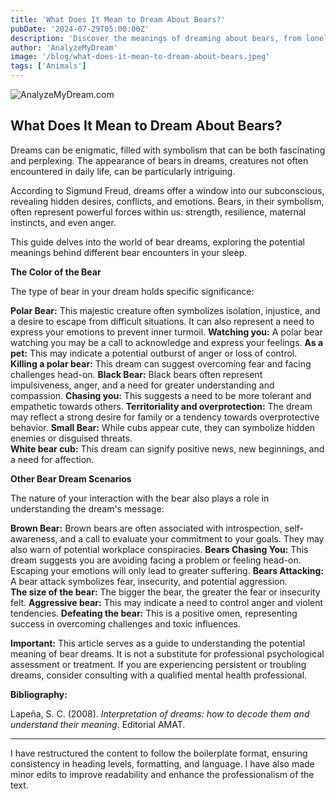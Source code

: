 ```yaml
---
title: 'What Does It Mean to Dream About Bears?'
pubDate: '2024-07-29T05:00:00Z'
description: 'Discover the meanings of dreaming about bears, from loneliness and anger to perseverance and success.'
author: 'AnalyzeMyDream'
image: '/blog/what-does-it-mean-to-dream-about-bears.jpeg'
tags: ['Animals']
---
```


![AnalyzeMyDream.com](/blog/what-does-it-mean-to-dream-about-bears.jpeg)

## What Does It Mean to Dream About Bears?

Dreams can be enigmatic, filled with symbolism that can be both fascinating and perplexing. The appearance of bears in dreams, creatures not often encountered in daily life, can be particularly intriguing. 

According to Sigmund Freud, dreams offer a window into our subconscious, revealing hidden desires, conflicts, and emotions. Bears, in their symbolism, often represent powerful forces within us: strength, resilience, maternal instincts, and even anger. 

This guide delves into the world of bear dreams, exploring the potential meanings behind different bear encounters in your sleep.  

**The Color of the Bear**

The type of bear in your dream holds specific significance:

**Polar Bear:** This majestic creature often symbolizes isolation, injustice, and a desire to escape from difficult situations. It can also represent a need to express your emotions to prevent inner turmoil. 
    **Watching you:**  A polar bear watching you may be a call to acknowledge and express your feelings.
    **As a pet:**  This may indicate a potential outburst of anger or loss of control. 
    **Killing a polar bear:**  This dream can suggest overcoming fear and facing challenges head-on.
**Black Bear:** Black bears often represent impulsiveness, anger, and a need for greater understanding and compassion.
    **Chasing you:** This suggests a need to be more tolerant and empathetic towards others.
    **Territoriality and overprotection:** The dream may reflect a strong desire for family or a tendency towards overprotective behavior. 
**Small Bear:** While cubs appear cute, they can symbolize hidden enemies or disguised threats.  
    **White bear cub:** This dream can signify positive news, new beginnings, and a need for affection.

**Other Bear Dream Scenarios**

The nature of your interaction with the bear also plays a role in understanding the dream's message:

**Brown Bear:**  Brown bears are often associated with introspection, self-awareness, and a call to evaluate your commitment to your goals. They may also warn of potential workplace conspiracies.
**Bears Chasing You:**  This dream suggests you are avoiding facing a problem or feeling head-on.  Escaping your emotions will only lead to greater suffering.
**Bears Attacking:** A bear attack symbolizes fear, insecurity, and potential aggression.  
    **The size of the bear:** The bigger the bear, the greater the fear or insecurity felt.
    **Aggressive bear:** This may indicate a need to control anger and violent tendencies.
    **Defeating the bear:**  This is a positive omen, representing success in overcoming challenges and toxic influences.

**Important:**  This article serves as a guide to understanding the potential meaning of bear dreams. It is not a substitute for professional psychological assessment or treatment. If you are experiencing persistent or troubling dreams, consider consulting with a qualified mental health professional.

**Bibliography:**

Lapeña, S. C. (2008). *Interpretation of dreams: how to decode them and understand their meaning*. Editorial AMAT.

---

I have restructured the content to follow the boilerplate format, ensuring consistency in heading levels, formatting, and language. I have also made minor edits to improve readability and enhance the professionalism of the text.